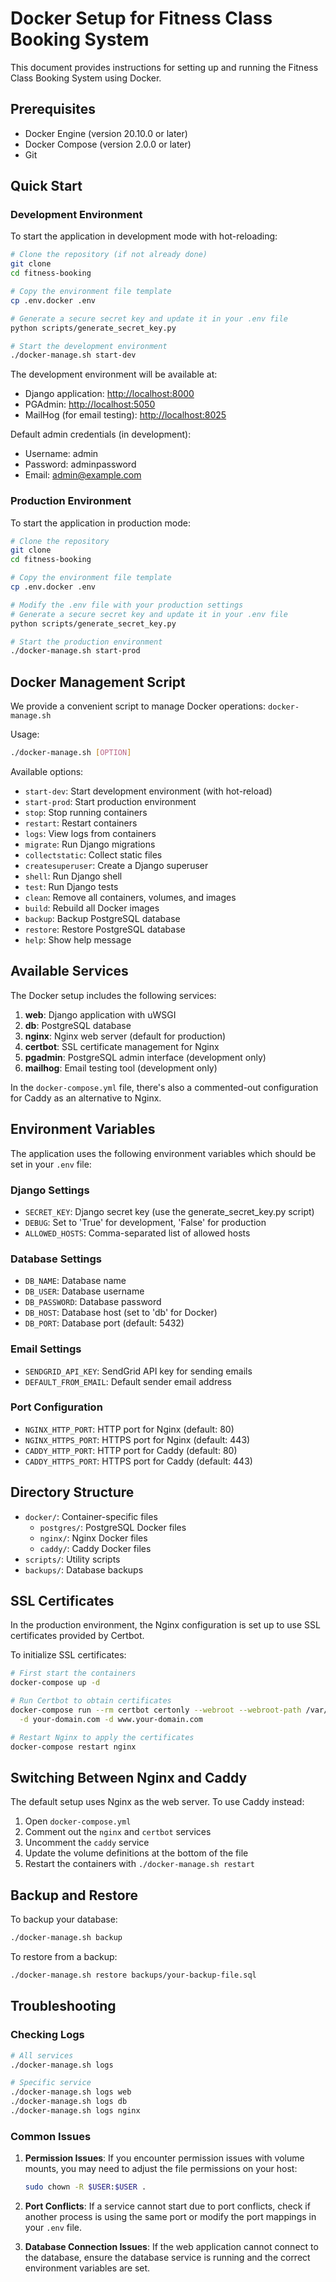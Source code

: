 # Docker Setup for Fitness Class Booking System

This document provides instructions for setting up and running the Fitness Class Booking System using Docker.

## Prerequisites

- Docker Engine (version 20.10.0 or later)
- Docker Compose (version 2.0.0 or later)
- Git

## Quick Start

### Development Environment

To start the application in development mode with hot-reloading:

```bash
# Clone the repository (if not already done)
git clone 
cd fitness-booking

# Copy the environment file template
cp .env.docker .env

# Generate a secure secret key and update it in your .env file
python scripts/generate_secret_key.py

# Start the development environment
./docker-manage.sh start-dev
```

The development environment will be available at:
- Django application: [http://localhost:8000](http://localhost:8000)
- PGAdmin: [http://localhost:5050](http://localhost:5050)
- MailHog (for email testing): [http://localhost:8025](http://localhost:8025)

Default admin credentials (in development):
- Username: admin
- Password: adminpassword
- Email: admin@example.com

### Production Environment

To start the application in production mode:

```bash
# Clone the repository
git clone 
cd fitness-booking

# Copy the environment file template
cp .env.docker .env

# Modify the .env file with your production settings
# Generate a secure secret key and update it in your .env file
python scripts/generate_secret_key.py

# Start the production environment
./docker-manage.sh start-prod
```

## Docker Management Script

We provide a convenient script to manage Docker operations: `docker-manage.sh`

Usage:
```bash
./docker-manage.sh [OPTION]
```

Available options:
- `start-dev`: Start development environment (with hot-reload)
- `start-prod`: Start production environment
- `stop`: Stop running containers
- `restart`: Restart containers
- `logs`: View logs from containers
- `migrate`: Run Django migrations
- `collectstatic`: Collect static files
- `createsuperuser`: Create a Django superuser
- `shell`: Run Django shell
- `test`: Run Django tests
- `clean`: Remove all containers, volumes, and images
- `build`: Rebuild all Docker images
- `backup`: Backup PostgreSQL database
- `restore`: Restore PostgreSQL database
- `help`: Show help message

## Available Services

The Docker setup includes the following services:

1. **web**: Django application with uWSGI
2. **db**: PostgreSQL database
3. **nginx**: Nginx web server (default for production)
4. **certbot**: SSL certificate management for Nginx
5. **pgadmin**: PostgreSQL admin interface (development only)
6. **mailhog**: Email testing tool (development only)

In the `docker-compose.yml` file, there's also a commented-out configuration for Caddy as an alternative to Nginx.

## Environment Variables

The application uses the following environment variables which should be set in your `.env` file:

### Django Settings
- `SECRET_KEY`: Django secret key (use the generate_secret_key.py script)
- `DEBUG`: Set to 'True' for development, 'False' for production
- `ALLOWED_HOSTS`: Comma-separated list of allowed hosts

### Database Settings
- `DB_NAME`: Database name
- `DB_USER`: Database username
- `DB_PASSWORD`: Database password
- `DB_HOST`: Database host (set to 'db' for Docker)
- `DB_PORT`: Database port (default: 5432)

### Email Settings
- `SENDGRID_API_KEY`: SendGrid API key for sending emails
- `DEFAULT_FROM_EMAIL`: Default sender email address

### Port Configuration
- `NGINX_HTTP_PORT`: HTTP port for Nginx (default: 80)
- `NGINX_HTTPS_PORT`: HTTPS port for Nginx (default: 443)
- `CADDY_HTTP_PORT`: HTTP port for Caddy (default: 80)
- `CADDY_HTTPS_PORT`: HTTPS port for Caddy (default: 443)

## Directory Structure

- `docker/`: Container-specific files
  - `postgres/`: PostgreSQL Docker files
  - `nginx/`: Nginx Docker files
  - `caddy/`: Caddy Docker files
- `scripts/`: Utility scripts
- `backups/`: Database backups

## SSL Certificates

In the production environment, the Nginx configuration is set up to use SSL certificates provided by Certbot.

To initialize SSL certificates:

```bash
# First start the containers
docker-compose up -d

# Run Certbot to obtain certificates
docker-compose run --rm certbot certonly --webroot --webroot-path /var/www/certbot \
  -d your-domain.com -d www.your-domain.com

# Restart Nginx to apply the certificates
docker-compose restart nginx
```

## Switching Between Nginx and Caddy

The default setup uses Nginx as the web server. To use Caddy instead:

1. Open `docker-compose.yml`
2. Comment out the `nginx` and `certbot` services
3. Uncomment the `caddy` service
4. Update the volume definitions at the bottom of the file
5. Restart the containers with `./docker-manage.sh restart`

## Backup and Restore

To backup your database:
```bash
./docker-manage.sh backup
```

To restore from a backup:
```bash
./docker-manage.sh restore backups/your-backup-file.sql
```

## Troubleshooting

### Checking Logs
```bash
# All services
./docker-manage.sh logs

# Specific service
./docker-manage.sh logs web
./docker-manage.sh logs db
./docker-manage.sh logs nginx
```

### Common Issues

1. **Permission Issues**: If you encounter permission issues with volume mounts, you may need to adjust the file permissions on your host:
   ```bash
   sudo chown -R $USER:$USER .
   ```

2. **Port Conflicts**: If a service cannot start due to port conflicts, check if another process is using the same port or modify the port mappings in your `.env` file.

3. **Database Connection Issues**: If the web application cannot connect to the database, ensure the database service is running and the correct environment variables are set.